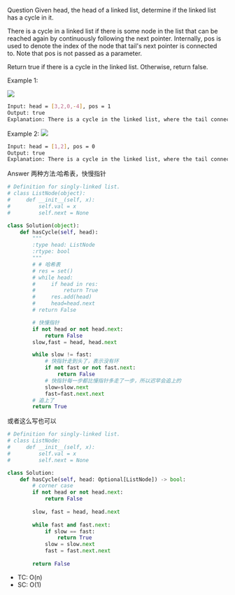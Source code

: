 Question
Given head, the head of a linked list, determine if the linked list has a cycle in it.

There is a cycle in a linked list if there is some node in the list that can be reached again by continuously following the next pointer. Internally, pos is used to denote the index of the node that tail's next pointer is connected to. Note that pos is not passed as a parameter.

Return true if there is a cycle in the linked list. Otherwise, return false.

Example 1:

![](https://assets.leetcode.com/uploads/2018/12/07/circularlinkedlist.png)
```bash
Input: head = [3,2,0,-4], pos = 1
Output: true
Explanation: There is a cycle in the linked list, where the tail connects to the 1st node (0-indexed).
```

Example 2:
![](https://assets.leetcode.com/uploads/2018/12/07/circularlinkedlist_test2.png)
```bash
Input: head = [1,2], pos = 0
Output: true
Explanation: There is a cycle in the linked list, where the tail connects to the 0th node.

```

Answer
两种方法:哈希表，快慢指针
```python
# Definition for singly-linked list.
# class ListNode(object):
#     def __init__(self, x):
#         self.val = x
#         self.next = None

class Solution(object):
    def hasCycle(self, head):
        """
        :type head: ListNode
        :rtype: bool
        """
        # # 哈希表
        # res = set()
        # while head:
        #     if head in res:
        #         return True
        #     res.add(head)
        #     head=head.next
        # return False

        # 快慢指针
        if not head or not head.next:
            return False
        slow,fast = head, head.next

        while slow != fast:
            # 快指针走到头了，表示没有环
            if not fast or not fast.next:
                return False
            # 快指针每一步都比慢指针多走了一步，所以迟早会追上的
            slow=slow.next
            fast=fast.next.next
        # 追上了
        return True
```

或者这么写也可以
```python
# Definition for singly-linked list.
# class ListNode:
#     def __init__(self, x):
#         self.val = x
#         self.next = None

class Solution:
    def hasCycle(self, head: Optional[ListNode]) -> bool:
        # corner case
        if not head or not head.next:
            return False
        
        slow, fast = head, head.next
        
        while fast and fast.next:
            if slow == fast:
                return True
            slow = slow.next
            fast = fast.next.next
            
        return False
```

- TC: O(n)
- SC: O(1)

